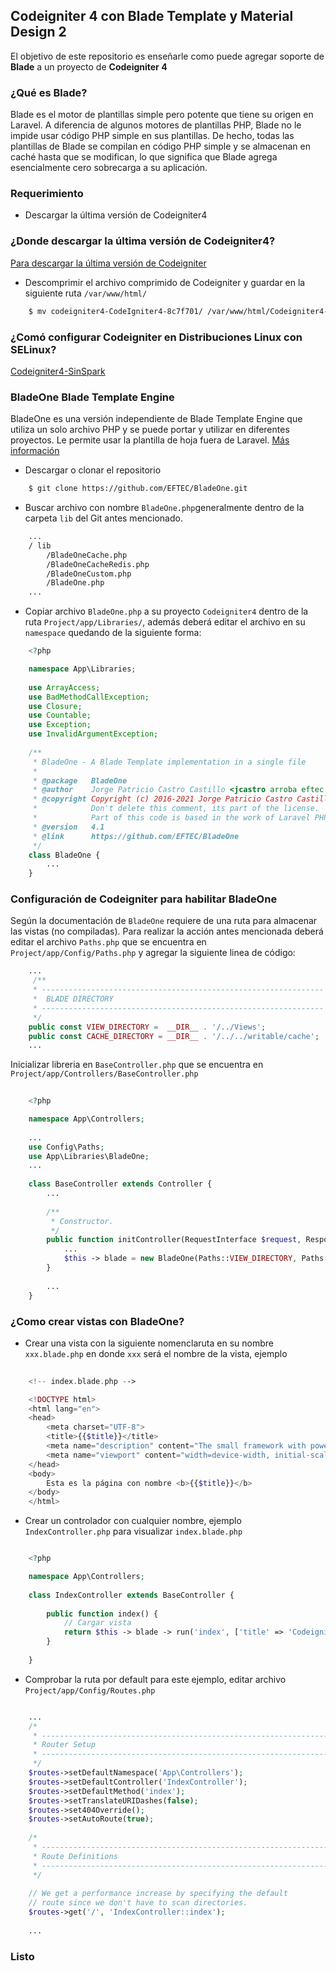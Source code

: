 ## Codeigniter 4 con Blade Template y Material Design 2

El objetivo de este repositorio es enseñarle como puede agregar soporte de **Blade** a
un proyecto de **Codeigniter 4**

### ¿Qué es Blade?

Blade es el motor de plantillas simple pero potente que tiene su origen en Laravel. A 
diferencia de algunos motores de plantillas PHP, Blade no le impide usar código PHP 
simple en sus plantillas. De hecho, todas las plantillas de Blade se compilan en código 
PHP simple y se almacenan en caché hasta que se modifican, lo que significa que 
Blade agrega esencialmente cero sobrecarga a su aplicación.

### Requerimiento

 - Descargar la última versión de Codeigniter4

### ¿Donde descargar la última versión de Codeigniter4?

[Para descargar la última versión de Codeigniter](https://codeigniter.com/download)

- Descomprimir el archivo comprimido de Codeigniter y guardar en la siguiente ruta `/var/www/html/`

```sh
    $ mv codeigniter4-CodeIgniter4-8c7f701/ /var/www/html/Codeigniter4-Blade 
```

### ¿Comó configurar Codeigniter en Distribuciones Linux con SELinux?

[Codeigniter4-SinSpark](https://github.com/arteaprogramar/Codeigniter4-SinSpark)

### BladeOne Blade Template Engine

BladeOne es una versión independiente de Blade Template Engine que utiliza un solo archivo PHP y se puede portar y 
utilizar en diferentes proyectos. Le permite usar la plantilla de hoja fuera de Laravel. 
[Más información](https://github.com/EFTEC/BladeOne)

- Descargar o clonar el repositorio

```sh
    $ git clone https://github.com/EFTEC/BladeOne.git
```

- Buscar archivo con nombre `BladeOne.php`generalmente dentro de la carpeta `lib` del Git antes mencionado.

```sh
    ...
    / lib
        /BladeOneCache.php  
        /BladeOneCacheRedis.php  
        /BladeOneCustom.php  
        /BladeOne.php
    ...
```

- Copiar archivo `BladeOne.php` a su proyecto `Codeigniter4` dentro de la ruta `Project/app/Libraries/`, además
deberá editar el archivo en su `namespace` quedando de la siguiente forma:

```php
    <?php

    namespace App\Libraries;
    
    use ArrayAccess;
    use BadMethodCallException;
    use Closure;
    use Countable;
    use Exception;
    use InvalidArgumentException;
    
    /**
     * BladeOne - A Blade Template implementation in a single file
     *
     * @package   BladeOne
     * @author    Jorge Patricio Castro Castillo <jcastro arroba eftec dot cl>
     * @copyright Copyright (c) 2016-2021 Jorge Patricio Castro Castillo MIT License.
     *            Don't delete this comment, its part of the license.
     *            Part of this code is based in the work of Laravel PHP Components.
     * @version   4.1
     * @link      https://github.com/EFTEC/BladeOne
     */
    class BladeOne {
        ...
    }

```

### Configuración de Codeigniter para habilitar BladeOne

Según la documentación de `BladeOne` requiere de una ruta para almacenar las vistas (no compiladas).
Para realizar la acción antes mencionada deberá editar el archivo `Paths.php` que se encuentra en `Project/app/Config/Paths.php`
y agregar la siguiente linea de código:

```php
    ...
     /**
     * ---------------------------------------------------------------
     *  BLADE DIRECTORY
     * ---------------------------------------------------------------
     */
    public const VIEW_DIRECTORY =  __DIR__ . '/../Views';
    public const CACHE_DIRECTORY = __DIR__ . '/../../writable/cache';
    ...
```

Inicializar libreria en `BaseController.php` que se encuentra en `Project/app/Controllers/BaseController.php`

```php
    
    <?php

    namespace App\Controllers;
    
    ...
    use Config\Paths;
    use App\Libraries\BladeOne;
    ...
    
    class BaseController extends Controller {
        ...
        
        /**
         * Constructor.
         */
        public function initController(RequestInterface $request, ResponseInterface $response, LoggerInterface $logger) {
            ...
            $this -> blade = new BladeOne(Paths::VIEW_DIRECTORY, Paths::CACHE_DIRECTORY, BladeOne::MODE_AUTO);
        }
        
        ...
    }
```


### ¿Como crear vistas con BladeOne?

- Crear una vista con la siguiente nomenclaruta en su nombre `xxx.blade.php` en donde `xxx` será el nombre de la vista, ejemplo

```php
    
    <!-- index.blade.php -->

    <!DOCTYPE html>
    <html lang="en">
    <head>
        <meta charset="UTF-8">
        <title>{{$title}}</title>
        <meta name="description" content="The small framework with powerful features">
        <meta name="viewport" content="width=device-width, initial-scale=1.0">
    </head>
    <body>
        Esta es la página con nombre <b>{{$title}}</b>
    </body>
    </html>

```

- Crear un controlador con cualquier nombre, ejemplo `IndexController.php` para visualizar `index.blade.php`

```php

    <?php

    namespace App\Controllers;
    
    class IndexController extends BaseController {
    
        public function index() {
            // Cargar vista
            return $this -> blade -> run('index', ['title' => 'Codeigniter with blade']);
        }
    
    }

```

- Comprobar la ruta por default para este ejemplo, editar archivo `Project/app/Config/Routes.php`

```php

    ... 
    /*
     * --------------------------------------------------------------------
     * Router Setup
     * --------------------------------------------------------------------
     */
    $routes->setDefaultNamespace('App\Controllers');
    $routes->setDefaultController('IndexController');
    $routes->setDefaultMethod('index');
    $routes->setTranslateURIDashes(false);
    $routes->set404Override();
    $routes->setAutoRoute(true);
    
    /*
     * --------------------------------------------------------------------
     * Route Definitions
     * --------------------------------------------------------------------
     */
    
    // We get a performance increase by specifying the default
    // route since we don't have to scan directories.
    $routes->get('/', 'IndexController::index');
    
    ...

```

### Listo